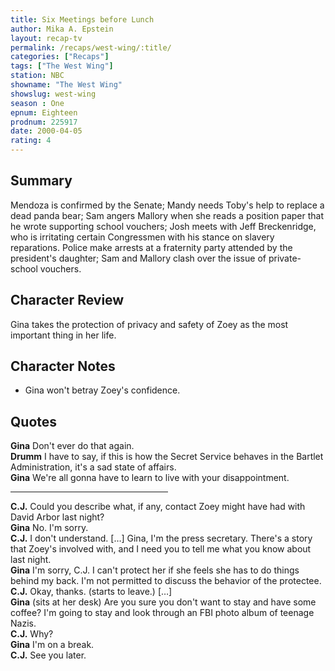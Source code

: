 ```yaml
---
title: Six Meetings before Lunch
author: Mika A. Epstein
layout: recap-tv
permalink: /recaps/west-wing/:title/
categories: ["Recaps"]
tags: ["The West Wing"]
station: NBC  
showname: "The West Wing"
showslug: west-wing  
season : One  
epnum: Eighteen  
prodnum: 225917
date: 2000-04-05 
rating: 4  
---
```


## Summary
  
Mendoza is confirmed by the Senate; Mandy needs Toby's help to replace a dead panda bear; Sam angers Mallory when she reads a position paper that he wrote supporting school vouchers; Josh meets with Jeff Breckenridge, who is irritating certain Congressmen with his stance on slavery reparations. Police make arrests at a fraternity party attended by the president's daughter; Sam and Mallory clash over the issue of private-school vouchers.

## Character Review

Gina takes the protection of privacy and safety of Zoey as the most important thing in her life.

## Character Notes

* Gina won't betray Zoey's confidence.

## Quotes

**Gina** Don't ever do that again.  
**Drumm** I have to say, if this is how the Secret Service behaves in the Bartlet Administration, it's a sad state of affairs.  
**Gina** We're all gonna have to learn to live with your disappointment.

<hr width=50% /> 

**C.J.** Could you describe what, if any, contact Zoey might have had with David Arbor last night?  
**Gina** No. I'm sorry.  
**C.J.** I don't understand. [&#8230;] Gina, I'm the press secretary. There's a story that Zoey's involved with, and I need you to tell me what you know about last night.  
**Gina** I'm sorry, C.J. I can't protect her if she feels she has to do things behind my back. I'm not permitted to discuss the behavior of the protectee.  
**C.J.** Okay, thanks. (starts to leave.) [&#8230;]  
**Gina** (sits at her desk) Are you sure you don't want to stay and have some coffee? I'm going to stay and look through an FBI photo album of teenage Nazis.  
**C.J.** Why?  
**Gina** I'm on a break.  
**C.J.** See you later.